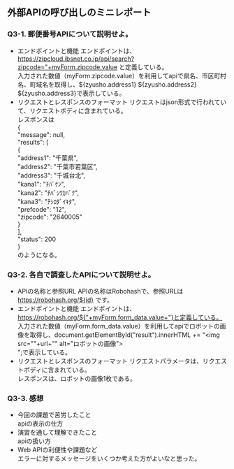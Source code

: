 ## 外部APIの呼び出しのミニレポート
### Q3-1. 郵便番号APIについて説明せよ。
* エンドポイントと機能
エンドポイントは、https://zipcloud.ibsnet.co.jp/api/search?zipcode="+myForm.zipcode.value と定義している。  
入力された数値（myForm.zipcode.value）を利用してapiで県名、市区町村名、町域名を取得し、${zyusho.address1} ${zyusho.address2} ${zyusho.address3}で表示している。
* リクエストとレスポンスのフォーマット
リクエストはjson形式で行われていて、リクエストボディに含まれている。  
レスポンスは  
{  
  "message": null,  
	"results": [  
		{  
			"address1": "千葉県",  
			"address2": "千葉市若葉区",  
			"address3": "千城台北",  
			"kana1": "ﾁﾊﾞｹﾝ",  
			"kana2": "ﾁﾊﾞｼﾜｶﾊﾞｸ",  
			"kana3": "ﾁｼﾛﾀﾞｲｷﾀ",  
			"prefcode": "12",  
			"zipcode": "2640005"  
		}  
	],  
	"status": 200  
}  
のようになる。  
### Q3-2. 各自で調査したAPIについて説明せよ。
* APIの名称と参照URL
APIの名称はRobohashで、参照URLは https://robohash.org/${id} です。  
* エンドポイントと機能
エンドポイントは、https://robohash.org/${"+myForm.form_data.value+"}と定義している。  
入力された数値（myForm.form_data.value）を利用してapiでロボットの画像を取得し、document.getElementById("result").innerHTML += "<img src=\""+url+"\" alt=\"ロボットの画像\"><br>";で表示している。  
* リクエストとレスポンスのフォーマット
リクエストパラメータは、リクエストボディに含まれている。  
レスポンスは、ロボットの画像1枚である。  
### Q3-3. 感想
* 今回の課題で苦労したこと  
apiの表示の仕方
* 演習を通して理解できたこと  
apiの扱い方
* Web APIの利便性や課題など  
エラーに対するメッセージをいくつか考えた方がよいなと思った。

